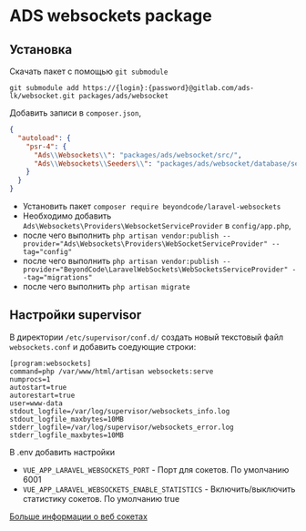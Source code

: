 # ADS websockets package

## Установка

Скачать пакет с помощью `git submodule`
```shell
git submodule add https://{login}:{password}@gitlab.com/ads-lk/websocket.git packages/ads/websocket
```

Добавить записи в `composer.json`,
```json
{
  "autoload": {
    "psr-4": {
      "Ads\\Websockets\\": "packages/ads/websocket/src/",
      "Ads\\Websockets\\Seeders\\": "packages/ads/websocket/database/seeders/"
    }
  }
}
```

* Установить пакет `composer require beyondcode/laravel-websockets`
* Необходимо добавить `Ads\Websockets\Providers\WebsocketServiceProvider` в `config/app.php`,
* после чего выполнить `php artisan vendor:publish --provider="Ads\Websockets\Providers\WebSocketServiceProvider" --tag="config"`
* после чего выполнить `php artisan vendor:publish --provider="BeyondCode\LaravelWebSockets\WebSocketsServiceProvider" --tag="migrations"`
* после чего выполнить `php artisan migrate`

## Настройки supervisor

В директории `/etc/supervisor/conf.d/` создать новый текстовый файл `websockets.conf` и добавить соедующие строки:
```
[program:websockets]
command=php /var/www/html/artisan websockets:serve
numprocs=1
autostart=true
autorestart=true
user=www-data
stdout_logfile=/var/log/supervisor/websockets_info.log
stdout_logfile_maxbytes=10MB
stderr_logfile=/var/log/supervisor/websockets_error.log
stderr_logfile_maxbytes=10MB
```

В .env добавить настройки
* `VUE_APP_LARAVEL_WEBSOCKETS_PORT` - Порт для сокетов. По умолчанию 6001
* `VUE_APP_LARAVEL_WEBSOCKETS_ENABLE_STATISTICS` - Включить/выключить статистику сокетов. По умолчанию true

[Больше информации о веб сокетах](https://beyondco.de/docs/laravel-websockets/getting-started/introduction)
